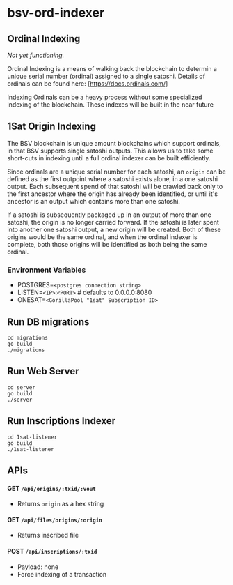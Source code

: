 # bsv-ord-indexer

## Ordinal Indexing
*Not yet functioning.*

Ordinal Indexing is a means of walking back the blockchain to determin a unique serial number (ordinal) assigned to a single satoshi. Details of ordinals can be found here: [https://docs.ordinals.com/]

Indexing Ordinals can be a heavy process without some specialized indexing of the blockchain. These indexes will be built in the near future

## 1Sat Origin Indexing
The BSV blockchain is unique amount blockchains which support ordinals, in that BSV supports single satoshi outputs. This allows us to take some short-cuts in indexing until a full ordinal indexer can be built efficiently. 

Since ordinals are a unique serial number for each satoshi, an `origin` can be defined as the first outpoint where a satoshi exists alone, in a one satoshi output. Each subsequent spend of that satoshi will be crawled back only to the first ancestor where the origin has already been identified, or until it's ancestor is an output which contains more than one satoshi.

If a satoshi is subsequently packaged up in an output of more than one satoshi, the origin is no longer carried forward. If the satoshi is later spent into another one satoshi output, a new origin will be created. Both of these origins would be the same ordinal, and when the ordinal indexer is complete, both those origins will be identified as both being the same ordinal.

### Environment Variables
- POSTGRES=`<postgres connection string>`
- LISTEN=`<IP>`:`<PORT>` # defaults to 0.0.0.0:8080
- ONESAT=`<GorillaPool "1sat" Subscription ID>`


## Run DB migrations
```
cd migrations
go build
./migrations
```

## Run Web Server
```
cd server
go build
./server
```

## Run Inscriptions Indexer
```
cd 1sat-listener
go build
./1sat-listener
```

## APIs
#### GET `/api/origins/:txid/:vout`
- Returns `origin` as a hex string

#### GET `/api/files/origins/:origin`
- Returns inscribed file

#### POST `/api/inscriptions/:txid`
- Payload: none
- Force indexing of a transaction






